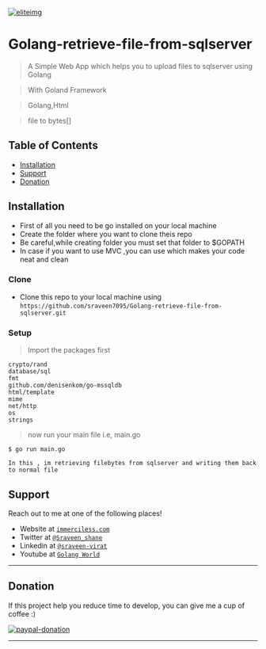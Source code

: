 <a href="#"><img src="https://media-exp1.licdn.com/dms/image/C5603AQFJAAQnBETj6Q/profile-displayphoto-shrink_200_200/0?e=1602720000&v=beta&t=FoeDv3Jbn9GyHIiySFgD9jXSxYHKB_Y1ECJGqzW-04o"  alt="eliteimg"></a>




# Golang-retrieve-file-from-sqlserver

> A Simple Web App which helps you to upload files to sqlserver using Golang 

> With Goland Framework

> Golang,Html

>file to bytes[]





## Table of Contents


- [Installation](#installation)
- [Support](#support)
- [Donation](#donation)
## Installation

- First of all you need to be go installed on your local machine
- Create the folder where you want to clone theis repo
- Be careful,while creating folder you must set that folder to $GOPATH
- In case if you want to use MVC ,you can use which makes your code neat and clean
### Clone

- Clone this repo to your local machine using `https://github.com/sraveen7095/Golang-retrieve-file-from-sqlserver.git`

### Setup



> Import the packages first

```shell
crypto/rand
database/sql
fmt
github.com/denisenkom/go-mssqldb
html/template
mime
net/http
os
strings
```

> now run your main file i.e, main.go

```shell
$ go run main.go
```
```shell
In this , im retrieving filebytes from sqlserver and writing them back to normal file
```


## Support

Reach out to me at one of the following places!

- Website at <a href="http://www.immerciless.com" target="_blank">`immerciless.com`</a>
- Twitter at <a href="https://twitter.com/Sraveen_shane" target="_blank">`@Sraveen_shane`</a>
- Linkedin at <a href="https://www.linkedin.com/in/sraveen-virat-08b73115b/" target="_blank">`@sraveen-virat`</a>
- Youtube at <a href="https://www.youtube.com/channel/UCydEsav4u3A3c2wwYyKGHtg" target="_blank">`Golang World`</a>

---
## Donation
If this project help you reduce time to develop, you can give me a cup of coffee :) 

[![paypal-donation](https://www.paypalobjects.com/en_US/i/btn/btn_donateCC_LG.gif)](https://www.paypal.com/paypalme/elite7095)


---
